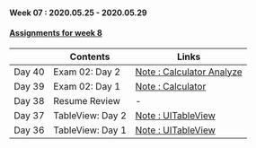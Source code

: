 #### Week 07 : 2020.05.25 - 2020.05.29 ####
#### [Assignments for week 8](https://github.com/KasRoid/MyStudyHistory/tree/master/iOS_Dev_School/Week_08/Assignments)
|     |Contents               |Links |
|-----|-----------------------|------|
|Day 40| Exam 02: Day 2 | [Note : Calculator Analyze](https://www.notion.so/Calculator-10d8ab8eeebf463e956809c449cf1de1) |
|Day 39| Exam 02: Day 1                                                                                                                                                              |[Note : Calculator](https://www.notion.so/Calculator-App-e22694aca1574ebab2c35298bbb4121d)|
|Day 38| Resume Review                                                                                                                                                            | - |
|Day 37| TableView: Day 2		                                                                                                                                                            | [Note : UITableView](https://www.notion.so/UITableViewController-c1918d6017784babb5fee2de89882497) |
|Day 36| TableView: Day 1                                                                                                                                                          | [Note : UITableView](https://www.notion.so/UITableViewController-c1918d6017784babb5fee2de89882497) |
